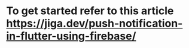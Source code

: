 # To get started refer to this article https://jiga.dev/push-notification-in-flutter-using-firebase/
